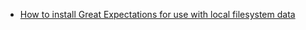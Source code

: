 - [How to install Great Expectations for use with local filesystem data](/docs/oss/guides/setup/installation/install_gx)